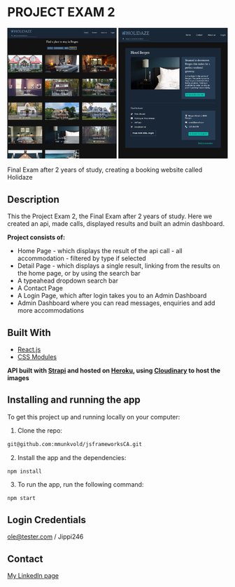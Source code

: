 # PROJECT EXAM 2

<img src="https://github.com/mmunkvold/jsframeworksCA/blob/main/src/images/holidaze.png" width="250" alt="Holidaze Home Page">
<img src="https://github.com/mmunkvold/jsframeworksCA/blob/main/src/images/detail2.png" width="250" alt="Detail Page showing one accommodation">

Final Exam after 2 years of study, creating a booking website called Holidaze

## Description

This the Project Exam 2, the Final Exam after 2 years of study. Here we created an api, made calls, displayed results and built an admin dashboard.

**Project consists of:**

- Home Page - which displays the result of the api call - all accommodation - filtered by type if selected
- Detail Page - which displays a single result, linking from the results on the home page, or by using the search bar
- A typeahead dropdown search bar
- A Contact Page
- A Login Page, which after login takes you to an Admin Dashboard
- Admin Dashboard where you can read messages, enquiries and add more accommodations  

## Built With

- [React.js](https://reactjs.org/)
- [CSS Modules](https://github.com/css-modules/css-modules)

**API built with [Strapi](https://strapi.io/) and hosted on [Heroku](https://id.heroku.com/login), using [Cloudinary](https://cloudinary.com/) to host the images**  

## Installing and running the app

To get this project up and running locally on your computer:

1. Clone the repo:

```bash
git@github.com:mmunkvold/jsframeworksCA.git
```

2. Install the app and the dependencies:

```
npm install
```

3. To run the app, run the following command:

```bash
npm start
```  

## Login Credentials
ole@tester.com / Jippi246  


## Contact

[My LinkedIn page](https://www.linkedin.com/in/monica-munkvold-nikolaisen/)

